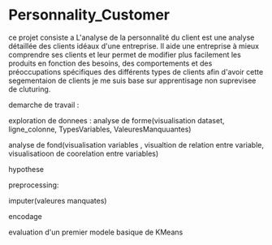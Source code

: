 # Personnality_Customer
ce projet consiste a L'analyse de la personnalité du client est une analyse détaillée des clients idéaux d'une entreprise.
Il aide une entreprise à mieux comprendre ses clients et leur permet de modifier plus facilement 
les produits en fonction des besoins, des comportements et des préoccupations spécifiques des différents types de clients
afin d'avoir cette segementaion de clients  je me suis base sur apprentisage non suprevisee de cluturing.

demarche de travail :

exploration de donnees 
:
analyse de forme(visualisation dataset, ligne_colonne, TypesVariables, ValeuresManquuantes)

analyse de  fond(visualisation variables , visualtion de relation entre variable, visualisatioon de coorelation entre variables) 

hypothese 

preprocessing:

imputer(valeures manquates)

encodage 

evaluation d'un premier modele basique de KMeans 
